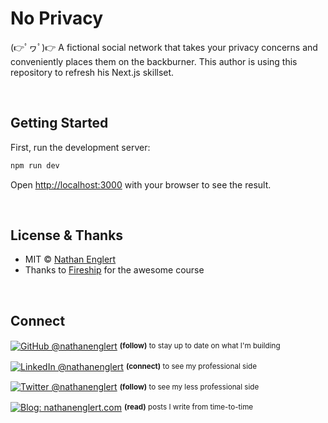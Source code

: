 # No Privacy

(👉ﾟヮﾟ)👉 A fictional social network that takes your privacy concerns and conveniently places them on the backburner. This author is using this repository to refresh his Next.js skillset.

<br>

## Getting Started

First, run the development server:

```bash
npm run dev
```

Open [http://localhost:3000](http://localhost:3000) with your browser to see the result.

<br>

## License & Thanks

- MIT © [Nathan Englert](https://twitter.com/nathanenglert/)
- Thanks to [Fireship](https://fireship.io/) for the awesome course

<br>

## Connect

<div align="left">
    <p><a href="https://github.com/nathanenglert"><img alt="GitHub @nathanenglert" align="center" src="https://img.shields.io/badge/GITHUB-gray.svg?colorB=6cc644&style=flat" /></a>&nbsp;<small><strong>(follow)</strong> to stay up to date on what I'm building</small></p>
    <p><a href="https://www.linkedin.com/in/nathanenglert/"><img alt="LinkedIn @nathanenglert" align="center" src="https://img.shields.io/badge/LINKEDIN-gray.svg?colorB=0077b5&style=flat" /></a>&nbsp;<small><strong>(connect)</strong> to see my professional side</small></p>
    <p><a href="https://twitter.com/nathanenglert/"><img alt="Twitter @nathanenglert" align="center" src="https://img.shields.io/badge/TWITTER-gray.svg?colorB=1da1f2&style=flat" /></a>&nbsp;<small><strong>(follow)</strong> to see my less professional side</small></p>
    <p><a href="https://nathanenglert.com/"><img alt="Blog: nathanenglert.com" align="center" src="https://img.shields.io/badge/MY%20BLOG-gray.svg?colorB=4D2AFF&style=flat" /></a>&nbsp;<small><strong>(read)</strong> posts I write from time-to-time</small></p>
</div>
